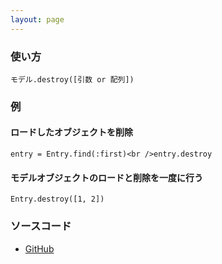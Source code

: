 ```yaml
---
layout: page
---
```

### 使い方
    モデル.destroy([引数 or 配列])

### 例
#### ロードしたオブジェクトを削除
    entry = Entry.find(:first)<br />entry.destroy

#### モデルオブジェクトのロードと削除を一度に行う
    Entry.destroy([1, 2])

### ソースコード
* [GitHub](https://github.com/rails/rails/blob/39c1d2e1840674f2a58dc1ba610fd64a37e950fd/activerecord/lib/active_record/associations/collection_proxy.rb#L659)
